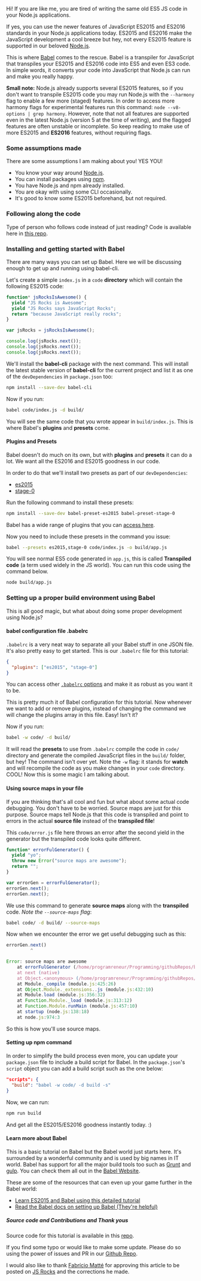 <!--
layout: post
title: Configuring Babel 6 for Node.js
date: 2016-01-04T02:39:18.811Z
comments: true
published: true
keywords: JavaScript, Node.js, ES2015, Babel, transpiler
description: Tutorial on configuring Babel for Node.js to get up and running quickly
categories: ES2015, Babel, node.js
authorName: Hannan Ali
authorLink: https://abdulhannanali.github.io
authorPicture: //s.gravatar.com/avatar/89e5f7614cb88cd573359a953a09aa6e?s=80
-->
Hi! If you are like me, you are tired of writing the same old ES5 JS code in your Node.js applications.

If yes, you can use the newer features of JavaScript ES2015 and ES2016 standards in your Node.js applications today. ES2015 and ES2016 make the JavaScript development a cool breeze but hey, not every ES2015 feature is supported in our beloved [Node.js](https://nodejs.org).

This is where [Babel](https://babeljs.io) comes to the rescue. Babel is a transpiler for JavaScript that transpiles your ES2015 and ES2016 code into ES5 and even ES3 code. In simple words, it converts your code into JavaScript that Node.js can run and make you really happy.
<!--more-->

**Small note:** Node.js already supports several ES2015 features, so if you don't want to transpile ES2015 code you may run Node.js with the `--harmony` flag to enable a few more (staged) features. In order to access more harmony flags for experimental features run this command: `node --v8-options | grep harmony`. However, note that not all features are supported even in the latest Node.js (version 5 at the time of writing), and the flagged features are often unstable or incomplete. So keep reading to make use of more ES2015 and **ES2016** features, without requiring flags.

### Some assumptions made
There are some assumptions I am making about you! YES YOU!
- You know your way around [Node.js](https://nodejs.org).
- You can install packages using [npm](https://www.npmjs.com/).
- You have Node.js and npm already installed.
- You are okay with using some CLI occasionally.
- It's good to know some ES2015 beforehand, but not required.

### Following along the code
Type of person who follows code instead of just reading? Code is available here in [this repo](https://github.com/abdulhannanali/babel-configuration-tutorial).

### Installing and getting started with Babel
There are many ways you can set up Babel. Here we will be discussing enough to get up and running using babel-cli.

Let's create a simple `index.js` in a `code` **directory** which will contain the following ES2015 code:
```js
function* jsRocksIsAwesome() {
  yield "JS Rocks is Awesome";
  yield "JS Rocks says JavaScript Rocks";
  return "because JavaScript really rocks";
}

var jsRocks = jsRocksIsAwesome();

console.log(jsRocks.next());
console.log(jsRocks.next());
console.log(jsRocks.next());
```

We'll install the **babel-cli** package with the next command. This will install the latest stable version of **babel-cli** for the current project and list it as one of the `devDependencies` in `package.json` too:

```bash
npm install --save-dev babel-cli
```

Now if you run:
```bash
babel code/index.js -d build/
```

You will see the same code that you wrote appear in `build/index.js`. This is where Babel's **plugins** and **presets** come.

#### Plugins and Presets

Babel doesn't do much on its own, but with **plugins** and **presets** it can do a lot. We want all the ES2016 and ES2015 goodness in our code.

In order to do that we'll install two presets as part of our `devDependencies`:
- [es2015](https://babeljs.io/docs/plugins/preset-es2015/)
- [stage-0](https://babeljs.io/docs/plugins/preset-stage-0/)

Run the following command to install these presets:
```bash
npm install --save-dev babel-preset-es2015 babel-preset-stage-0
```
Babel has a wide range of plugins that you can [access here](https://babeljs.io/docs/plugins/).

Now you need to include these presets in the command you issue:
```bash
babel --presets es2015,stage-0 code/index.js -o build/app.js
```

You will see normal ES5 code generated in `app.js`, this is called **Transpiled code** (a term used widely in the JS world). You can run this code using the command below.
```bash
node build/app.js
```

### Setting up a proper build environment using Babel
This is all good magic, but what about doing some proper development using Node.js?

#### babel configuration file .babelrc
`.babelrc` is a very neat way to separate all your Babel stuff in one JSON file. It's also pretty easy to get started. This is our `.babelrc` file for this tutorial:
```json
{
  "plugins": ["es2015", "stage-0"]
}
```

You can access other [`.babelrc` options](http://babeljs.io/docs/usage/options/) and make it as robust as you want it to be.

This is pretty much it of Babel configuration for this tutorial. Now whenever we want to add or remove plugins, instead of changing the command we will change the plugins array in this file. Easy! Isn't it?

Now if you run:
```bash
babel -w code/ -d build/
```
It will read the **presets** to use from `.babelrc` compile the code in `code/` directory and generate the compiled JavaScript files in the `build/` folder, but hey! The command isn't over yet. Note the `-w` flag: it stands for **watch** and will recompile the code as you make changes in your `code` directory. COOL! Now this is some magic I am talking about.

#### Using source maps in your file
If you are thinking that's all cool and fun but what about some actual code debugging. You don't have to be worried. Source maps are just for this purpose. Source maps tell Node.js that this code is transpiled and point to errors in the actual **source file** instead of the **transpiled file**!

This `code/error.js` file here throws an error after the second yield in the generator but the transpiled code looks quite different.
```js
function* errorFulGenerator() {
  yield "yo";
  throw new Error("source maps are awesome");
  return "";
}

var errorGen = errorFulGenerator();
errorGen.next();
errorGen.next();
```

We use this command to generate **source maps** along with the **transpiled** code. *Note the `--source-maps` flag*:
```bash
babel code/ -d build/ --source-maps
```

Now when we encounter the error we get useful debugging such as this:
```js
errorGen.next()
         ^

Error: source maps are awesome
    at errorFulGenerator (/home/programreneur/Programming/githubRepos/babeljs-short-tutorial/code/error.js:3:9)
    at next (native)
    at Object.<anonymous> (/home/programreneur/Programming/githubRepos/babeljs-short-tutorial/code/error.js:10:10)
    at Module._compile (module.js:425:26)
    at Object.Module._extensions..js (module.js:432:10)
    at Module.load (module.js:356:32)
    at Function.Module._load (module.js:313:12)
    at Function.Module.runMain (module.js:457:10)
    at startup (node.js:138:18)
    at node.js:974:3
```
So this is how you'll use source maps.

#### Setting up npm command
In order to simplify the build process even more, you can update your `package.json` file to include a build script for Babel. In the `package.json`'s `script` object you can add a build script such as the one below:
```json
"scripts": {
  "build": "babel -w code/ -d build -s"
}
```
Now, we can run:
```bash
npm run build
```
And get all the ES2015/ES2016 goodness instantly today. :)

#### Learn more about Babel
This is a basic tutorial on Babel but the Babel world just starts here. It's surrounded by a wonderful community and is used by big names in IT world. Babel has support for all the major build tools too such as [Grunt](https://www.npmjs.com/package/grunt-babel) and [gulp](https://npmjs.org/package/gulp-babel/). You can check them all out in the [Babel Website](https://babeljs.io/docs/setup/).

These are some of the resources that can even up your game further in the Babel world:
- [Learn ES2015 and Babel using this detailed tutorial](http://ccoenraets.github.io/es6-tutorial/index.html)
- [Read the Babel docs on setting up Babel (They're helpful)](https://babeljs.io/docs/setup/)

##### Source code and Contributions and Thank yous
Source code for this tutorial is available in this [repo](https://github.com/abdulhannanali/babel-configuration-tutorial).

If you find some typo or would like to make some update. Please do so using the power of issues and PR in our [Github Repo](https://github.com/abdulhannanali/babel-configuration-tutorial).

I would also like to thank [Fabrício Matté](http://ultcombo.js.org/) for approving this article to be posted on [JS Rocks](https://github.com/JSRocksHQ/jsrockshq.github.io/) and the corrections he made.
